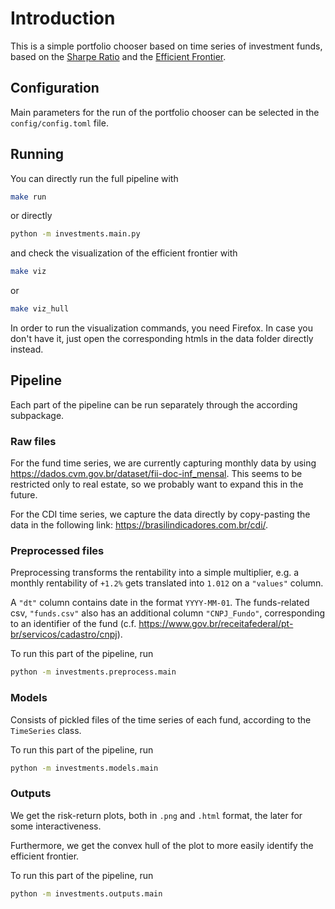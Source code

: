 # Introduction

This is a simple portfolio chooser based on time series of investment funds, based
on the [Sharpe Ratio](https://en.wikipedia.org/wiki/Sharpe_ratio) and the
[Efficient Frontier](https://en.wikipedia.org/wiki/Efficient_frontier).

## Configuration

Main parameters for the run of the portfolio chooser can be selected in the
`config/config.toml` file.

## Running

You can directly run the full pipeline with

```bash
make run
```

or directly

```bash
python -m investments.main.py
```

and check the visualization of the efficient frontier with

```bash
make viz
```

or

```bash
make viz_hull
```

In order to run the visualization commands, you need Firefox. In case you don't have
it, just open the corresponding htmls in the data folder directly instead.

## Pipeline

Each part of the pipeline can be run separately through the according subpackage.

### Raw files

For the fund time series, we are currently capturing monthly data by using
<https://dados.cvm.gov.br/dataset/fii-doc-inf_mensal>. This seems to be restricted
only to real estate, so we probably want to expand this in the future.

For the CDI time series, we capture the data directly by copy-pasting the data
in the following link: <https://brasilindicadores.com.br/cdi/>.

### Preprocessed files

Preprocessing transforms the rentability into a simple multiplier, e.g. a monthly
rentability of `+1.2%` gets translated into `1.012` on a `"values"` column.

A `"dt"` column contains date in the format `YYYY-MM-01`. The funds-related csv,
`"funds.csv"` also has an additional column `"CNPJ_Fundo"`, corresponding to an
identifier of the fund (c.f. <https://www.gov.br/receitafederal/pt-br/servicos/cadastro/cnpj>).

To run this part of the pipeline, run

```bash
python -m investments.preprocess.main
```

### Models

Consists of pickled files of the time series of each fund, according to the `TimeSeries`
class.

To run this part of the pipeline, run

```bash
python -m investments.models.main
```

### Outputs

We get the risk-return plots, both in `.png` and `.html` format, the later for some
interactiveness.

Furthermore, we get the convex hull of the plot to more easily identify the efficient
frontier.

To run this part of the pipeline, run

```bash
python -m investments.outputs.main
```
